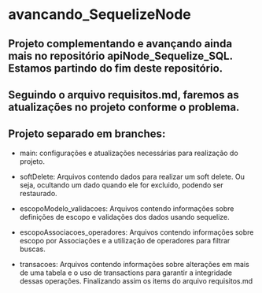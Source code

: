 # avancando_SequelizeNode

## Projeto complementando e avançando ainda mais no repositório apiNode_Sequelize_SQL. Estamos partindo do fim deste repositório.

## Seguindo o arquivo requisitos.md, faremos as atualizações no projeto conforme o problema.

## Projeto separado em branches:

- main: configurações e atualizações necessárias para realização do projeto.

- softDelete: Arquivos contendo dados para realizar um soft delete. Ou seja, ocultando um dado quando ele for excluido, podendo ser restaurado.

- escopoModelo_validacoes: Arquivos contendo informações sobre definições de escopo e validações dos dados usando sequelize.

- escopoAssociacoes_operadores: Arquivos contendo informações sobre escopo por Associações e a utilização de operadores para filtrar buscas.

- transacoes: Arquivos contendo informações sobre alterações em mais de uma tabela e o uso de transactions para garantir a integridade dessas operações. Finalizando assim os items do arquivo requisitos.md